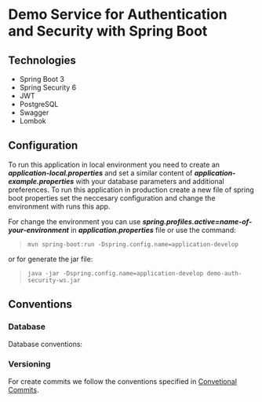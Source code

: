 # Demo Service for Authentication and Security with Spring Boot

## Technologies
* Spring Boot 3
* Spring Security 6
* JWT
* PostgreSQL
* Swagger
* Lombok

## Configuration
To run this application in local environment you need to create an ***application-local.properties*** and set a similar content of ***application-example.properties*** with your database parameters and additional preferences. To run this application in production create a new file of spring boot properties set the neccesary configuration and change the environment with runs this app.

For change the environment you can use ***spring.profiles.active=name-of-your-environment*** in ***application.properties*** file or use the command: 

>`mvn spring-boot:run -Dspring.config.name=application-develop` 

or for generate the jar file: 

>`java -jar -Dspring.config.name=application-develop demo-auth-security-ws.jar`

## Conventions
### Database
Database conventions: 
### Versioning
For create commits we follow the conventions specified in [Convetional Commits](https://www.conventionalcommits.org/en/v1.0.0/).
